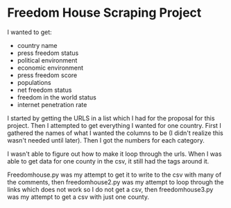 # Freedom House Scraping Project

I wanted to get:
* country name
* press freedom status
* political environment
* economic environment
* press freedom score
* populations
* net freedom status
* freedom in the world status
* internet penetration rate

I started by getting the URLS in a list which I had for the proposal for this project. Then I attempted to get everything I wanted for one country. First I gathered the names of what I wanted the columns to be (I didn't realize this wasn't needed until later). Then I got the numbers for each category.

I wasn't able to figure out how to make it loop through the urls. When I was able to get data for one county in the csv, it still had the tags around it.

Freedomhouse.py was my attempt to get it to write to the csv with many of the comments, then freedomhouse2.py was my attempt to loop through the links which does not work so I do not get a csv, then freedomhouse3.py was my attempt to get a csv with just one county.
